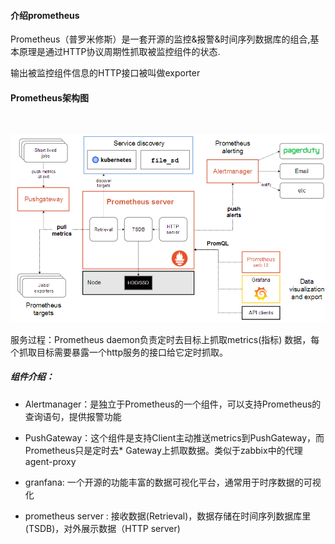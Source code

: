 #### 介绍prometheus





Prometheus（普罗米修斯）是一套开源的监控&报警&时间序列数据库的组合,基本原理是通过HTTP协议周期性抓取被监控组件的状态.

输出被监控组件信息的HTTP接口被叫做exporter 









#### Prometheus架构图



​               

![](images/prometheus架构图.png)



服务过程：Prometheus daemon负责定时去目标上抓取metrics(指标) 数据，每个抓取目标需要暴露一个http服务的接口给它定时抓取。









#####          组件介绍：

* Alertmanager：是独立于Prometheus的一个组件，可以支持Prometheus的查询语句，提供报警功能

* PushGateway：这个组件是支持Client主动推送metrics到PushGateway，而Prometheus只是定时去* Gateway上抓取数据。类似于zabbix中的代理agent-proxy

* granfana:  一个开源的功能丰富的数据可视化平台，通常用于时序数据的可视化

* prometheus server : 接收数据(Retrieval)，数据存储在时间序列数据库里(TSDB)，对外展示数据（HTTP server)













